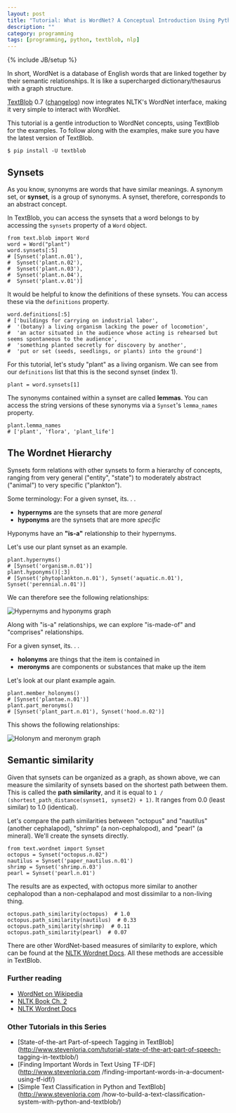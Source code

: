 ```yaml
---
layout: post
title: "Tutorial: What is WordNet? A Conceptual Introduction Using Python"
description: ""
category: programming
tags: [programming, python, textblob, nlp]
---
```

{% include JB/setup %}

In short, WordNet is a database of English words that are linked together by their semantic relationships. It is like a supercharged dictionary/thesaurus with a graph structure.

[TextBlob](http://textblob.readthedocs.org/) 0.7
([changelog](http://textblob.readthedocs.org/en/latest/changelog.html)) now integrates NLTK's WordNet interface, making it very simple to interact with WordNet.

This tutorial is a gentle introduction to WordNet concepts, using TextBlob for the examples. To follow along with the examples, make sure you have the latest version of TextBlob.

<pre><code class="bash">$ pip install -U textblob</code></pre>

## Synsets

As you know, synonyms are words that have similar meanings. A synonym set, or **synset**, is a group of synonyms. A synset, therefore, corresponds to an abstract concept.

In TextBlob, you can access the synsets that a word belongs to by accessing the `synsets` property of a `Word` object.

<pre><code>from text.blob import Word
word = Word("plant")
word.synsets[:5]
# [Synset('plant.n.01'),
#  Synset('plant.n.02'),
#  Synset('plant.n.03'),
#  Synset('plant.n.04'),
#  Synset('plant.v.01')]
</code></pre>


It would be helpful to know the definitions of these synsets. You can access these via the `definitions` property.

<pre><code>word.definitions[:5]
# ['buildings for carrying on industrial labor',
#  '(botany) a living organism lacking the power of locomotion',
#  'an actor situated in the audience whose acting is rehearsed but seems spontaneous to the audience',
#  'something planted secretly for discovery by another',
#  'put or set (seeds, seedlings, or plants) into the ground']
</code></pre>

For this tutorial, let's study "plant" as a living organism. We can see from our
`definitions` list that this is the second synset (index 1).


<pre><code>plant = word.synsets[1]
</code></pre>

The synonyms contained within a synset are called **lemmas**. You can access the string versions of these synonyms via a `Synset`'s `lemma_names` property.

<pre><code>plant.lemma_names
# ['plant', 'flora', 'plant_life']
</code></pre>

## The Wordnet Hierarchy

Synsets form relations with other synsets to form a hierarchy of concepts,
ranging from very general ("entity", "state") to moderately abstract ("animal")
to very specific ("plankton").

Some terminology: For a given synset, its. . .

- **hypernyms** are the synsets that are more *general*
- **hyponyms** are the synsets that are more *specific*

Hyponyms have an **"is-a"** relationship to their hypernyms.

Let's use our plant synset as an example.

<pre><code class="python">plant.hypernyms()
# [Synset('organism.n.01')]
plant.hyponyms()[:3]
# [Synset('phytoplankton.n.01'), Synset('aquatic.n.01'), Synset('perennial.n.01')]
</code></pre>

We can therefore see the following relationships:

![Hypernyms and hyponyms graph](https://dl.dropboxusercontent.com/u/1693233/blog/hypernyms-hyponyms.png)

Along with "is-a" relationships, we can explore "is-made-of" and "comprises"
relationships.

For a given synset, its. . .

* **holonyms** are things that the item is contained in
* **meronyms** are components or substances that make up the item

Let's look at our plant example again.

<pre><code>plant.member_holonyms()
# [Synset('plantae.n.01')]
plant.part_meronyms()
# [Synset('plant_part.n.01'), Synset('hood.n.02')]
</code></pre>

This shows the following relationships:

![Holonym and meronym graph](https://dl.dropboxusercontent.com/u/1693233/blog/holonyms-meronyms.png)

## Semantic similarity

Given that synsets can be organized as a graph, as shown above, we can measure
the similarity of synsets based on the shortest path between them. This is
called the **path similarity**, and it is equal to `1 /
(shortest_path_distance(synset1, synset2) + 1)`. It ranges from 0.0 (least
similar) to 1.0 (identical).

Let's compare the path similarities between "octopus" and "nautilus" (another
cephalapod), "shrimp" (a non-cephalopod), and "pearl" (a mineral). We'll create the synsets directly.

<pre><code>from text.wordnet import Synset
octopus = Synset("octopus.n.02")
nautilus = Synset('paper_nautilus.n.01')
shrimp = Synset('shrimp.n.03')
pearl = Synset('pearl.n.01')
</code></pre>

The results are as expected, with octopus more similar to another cephalopod
than a non-cephalapod and most dissimilar to a non-living thing.

<pre><code>octopus.path_similarity(octopus)  # 1.0
octopus.path_similarity(nautilus)  # 0.33
octopus.path_similarity(shrimp)  # 0.11
octopus.path_similarity(pearl)  # 0.07
</code></pre>

There are other WordNet-based measures of similarity to explore, which can be found at the [NLTK Wordnet Docs](http://nltk.googlecode.com/svn/trunk/doc/howto/wordnet.html). All these methods are  accessible in TextBlob.

### Further reading

- [WordNet on Wikipedia](https://en.wikipedia.org/wiki/Wordnet)
- [NLTK Book Ch. 2](http://nltk.org/book/ch02.html)
- [NLTK Wordnet
Docs](http://nltk.googlecode.com/svn/trunk/doc/howto/wordnet.html)


### Other Tutorials in this Series

- [State-of-the-art Part-of-speech Tagging in
TextBlob](http://www.stevenloria.com/tutorial-state-of-the-art-part-of-speech-
tagging-in-textblob/)
- [Finding Important Words in Text Using TF-IDF](http://www.stevenloria.com
/finding-important-words-in-a-document-using-tf-idf/)
- [Simple Text Classification in Python and TextBlob](http://www.stevenloria.com
/how-to-build-a-text-classification-system-with-python-and-textblob/)
